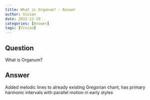 ```yaml
---
title: What is Organum? - Answer
author: Vivian
date: 2022-12-29
categories: [Answer]
tags: [Vivian]
---
```


## Question

What is Organum?



## Answer

Added melodic lines to already existing Gregorian chant, has primary harmonic intervals with parallel motion in early styles